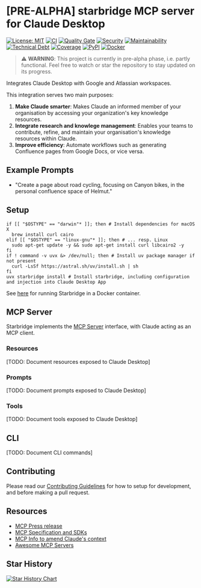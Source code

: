 # [PRE-ALPHA] starbridge MCP server for Claude Desktop

[![License: MIT](https://img.shields.io/badge/License-MIT-yellow.svg)](LICENSE) 
[![CI](https://github.com/helmut-hoffer-von-ankershoffen/starbridge/actions/workflows/test.yml/badge.svg)](https://github.com/helmut-hoffer-von-ankershoffen/starbridge/actions/workflows/test.yml) 
[![Quality Gate](https://sonarcloud.io/api/project_badges/measure?project=helmut-hoffer-von-ankershoffen_starbridge&metric=alert_status)](https://sonarcloud.io/summary/new_code?id=helmut-hoffer-von-ankershoffen_starbridge)
[![Security](https://sonarcloud.io/api/project_badges/measure?project=helmut-hoffer-von-ankershoffen_starbridge&metric=security_rating)](https://sonarcloud.io/summary/new_code?id=helmut-hoffer-von-ankershoffen_starbridge)
[![Maintainability](https://sonarcloud.io/api/project_badges/measure?project=helmut-hoffer-von-ankershoffen_starbridge&metric=sqale_rating)](https://sonarcloud.io/summary/new_code?id=helmut-hoffer-von-ankershoffen_starbridge)
[![Technical Debt](https://sonarcloud.io/api/project_badges/measure?project=helmut-hoffer-von-ankershoffen_starbridge&metric=sqale_index)](https://sonarcloud.io/summary/new_code?id=helmut-hoffer-von-ankershoffen_starbridge)
[![Coverage](https://codecov.io/gh/helmut-hoffer-von-ankershoffen/starbridge/graph/badge.svg?token=SX34YRP30E)](https://codecov.io/gh/helmut-hoffer-von-ankershoffen/starbridge)
[![PyPI](https://img.shields.io/pypi/v/starbridge.svg)](https://pypi.python.org/pypi/starbridge)
[![Docker](https://badgen.net/docker/size/helmuthva/starbridge?icon=docker&label=image%20size)](https://hub.docker.com/r/helmuthva/starbridge/)

> ⚠️ **WARNING**: This project is currently in pre-alpha phase, i.e. partly functional. Feel free to watch or star the repository to stay updated on its progress.

Integrates Claude Desktop with Google and Atlassian workspaces.

This integration serves two main purposes:
1. **Make Claude smarter**: Makes Claude an informed member of your organisation by accessing your organization's key knowledge resources.
2. **Integrate research and knowlege management**: Enables your teams to contribute, refine, and maintain your organisation's knowledge resources within Claude.
3. **Improve efficiency**: Automate workflows such as generating Confluence pages from Google Docs, or vice versa.

## Example Prompts

* "Create a page about road cycling, focusing on Canyon bikes, in the personal confluence space of Helmut."

## Setup

```shell
if [[ "$OSTYPE" == "darwin"* ]]; then # Install dependencies for macOS X
  brew install curl cairo
elif [[ "$OSTYPE" == "linux-gnu"* ]]; then # ... resp. Linux
  sudo apt-get update -y && sudo apt-get install curl libcairo2 -y
fi
if ! command -v uvx &> /dev/null; then # Install uv package manager if not present
  curl -LsSf https://astral.sh/uv/install.sh | sh
fi
uvx starbridge install # Install starbridge, including configuration and injection into Claude Desktop App
```

See [here](DOCKER.md) for running Starbridge in a Docker container.

## MCP Server

Starbridge implements the [MCP Server](https://modelcontextprotocol.io/docs/concepts/architecture) interface, with Claude acting as an MCP client.

### Resources

[TODO: Document resources exposed to Claude Desktop]

### Prompts

[TODO: Document prompts exposed to Claude Desktop]

### Tools

[TODO: Document tools exposed to Claude Desktop]

## CLI

[TODO: Document CLI commands]

## Contributing

Please read our [Contributing Guidelines](CONTRIBUTING.md) for how to setup for development, and before making a pull request.

## Resources

* [MCP Press release](https://www.anthropic.com/news/model-context-protocol)
* [MCP Specification and SDKs](https://github.com/modelcontextprotocol)
* [MCP Info to amend Claude's context](https://modelcontextprotocol.io/llms-full.txt)
* [Awesome MCP Servers](https://github.com/punkpeye/awesome-mcp-servers)

## Star History

<a href="https://star-history.com/#helmut-hoffer-von-ankershoffen/starbridge&Date">
 <picture>
   <source media="(prefers-color-scheme: dark)" srcset="https://api.star-history.com/svg?repos=helmut-hoffer-von-ankershoffen/starbridge&type=Date&theme=dark" />
   <source media="(prefers-color-scheme: light)" srcset="https://api.star-history.com/svg?repos=helmut-hoffer-von-ankershoffen/starbridge&type=Date" />
   <img alt="Star History Chart" src="https://api.star-history.com/svg?repos=helmut-hoffer-von-ankershoffen/starbridge&type=Date" />
 </picture>
</a>